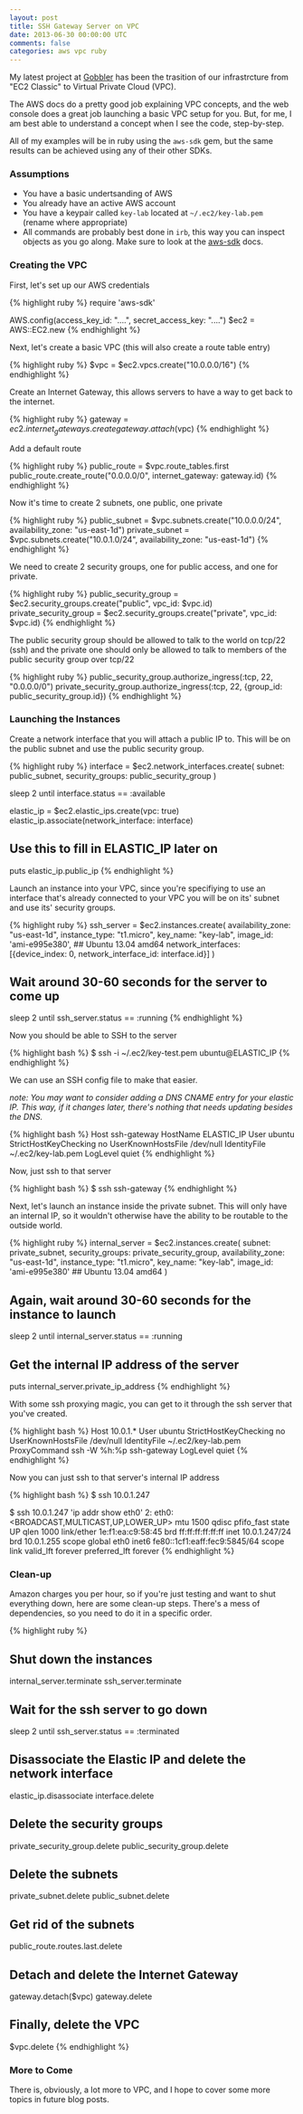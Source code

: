 ```yaml
---           
layout: post
title: SSH Gateway Server on VPC
date: 2013-06-30 00:00:00 UTC
comments: false
categories: aws vpc ruby
---
```


My latest project at [Gobbler](http://gobbler.com) has been the trasition
of our infrastrcture from "EC2 Classic" to Virtual Private Cloud (VPC).

The AWS docs do a pretty good job explaining VPC concepts, and the web
console does a great job launching a basic VPC setup for you. But, for
me, I am best able to understand a concept when I see the code,
step-by-step.

All of my examples will be in ruby using the `aws-sdk` gem, but the same
results can be achieved using any of their other SDKs.

### Assumptions

  * You have a basic undertsanding of AWS
  * You already have an active AWS account
  * You have a keypair called `key-lab` located at `~/.ec2/key-lab.pem` (rename where appropriate)
  * All commands are probably best done in `irb`, this way you can
    inspect objects as you go along. Make sure to look at the [aws-sdk](http://rdoc.info/gems/aws-sdk/) docs.


### Creating the VPC

First, let's set up our AWS credentials

{% highlight ruby %}
  require 'aws-sdk'

  AWS.config(access_key_id: "....", secret_access_key: "....")
  $ec2 = AWS::EC2.new
{% endhighlight %}

Next, let's create a basic VPC (this will also create a route table
entry)

{% highlight ruby %}
  $vpc = $ec2.vpcs.create("10.0.0.0/16")
{% endhighlight %}

Create an Internet Gateway, this allows servers to have a way to get
back to the internet.

{% highlight ruby %}
  gateway = $ec2.internet_gateways.create
  gateway.attach($vpc)
{% endhighlight %}

Add a default route

{% highlight ruby %}
  public_route = $vpc.route_tables.first
  public_route.create_route("0.0.0.0/0", internet_gateway: gateway.id)
{% endhighlight %}

Now it's time to create 2 subnets, one public, one private

{% highlight ruby %}
  public_subnet = $vpc.subnets.create("10.0.0.0/24", availability_zone: "us-east-1d")
  private_subnet = $vpc.subnets.create("10.0.1.0/24", availability_zone: "us-east-1d")
{% endhighlight %}

We need to create 2 security groups, one for public access, and one for
private. 

{% highlight ruby %}
  public_security_group = $ec2.security_groups.create("public", vpc_id: $vpc.id)
  private_security_group = $ec2.security_groups.create("private", vpc_id: $vpc.id)
{% endhighlight %}

The public security group should be allowed to talk to the
world on tcp/22 (ssh) and the private one should only be allowed to talk
to members of the public security group over tcp/22

{% highlight ruby %}
  public_security_group.authorize_ingress(:tcp, 22, "0.0.0.0/0")
  private_security_group.authorize_ingress(:tcp, 22, {group_id: public_security_group.id})
{% endhighlight %}



### Launching the Instances

Create a network interface that you will attach a public IP to. This
will be on the public subnet and use the public security group.

{% highlight ruby %}
  interface = $ec2.network_interfaces.create(
    subnet: public_subnet,
    security_groups: public_security_group
  )

  sleep 2 until interface.status == :available

  elastic_ip = $ec2.elastic_ips.create(vpc: true)
  elastic_ip.associate(network_interface: interface)

  ## Use this to fill in ELASTIC_IP later on
  puts elastic_ip.public_ip
{% endhighlight %}

Launch an instance into your VPC, since you're specifiying to
use an interface that's already connected to your VPC you will be on
its' subnet and use its' security groups.

{% highlight ruby %}
  ssh_server = $ec2.instances.create(
    availability_zone: "us-east-1d",
    instance_type: "t1.micro",
    key_name: "key-lab",
    image_id: 'ami-e995e380', ## Ubuntu 13.04 amd64
    network_interfaces: [{device_index: 0, network_interface_id: interface.id}]
  )

  ## Wait around 30-60 seconds for the server to come up
  sleep 2 until ssh_server.status == :running
{% endhighlight %}

Now you should be able to SSH to the server

{% highlight bash %}
  $ ssh -i ~/.ec2/key-test.pem ubuntu@ELASTIC_IP
{% endhighlight %}

We can use an SSH config file to make that easier.

_note: You may want to consider adding a DNS CNAME entry for your
elastic IP. This way, if it changes later, there's nothing that needs
updating besides the DNS._

{% highlight bash %}
Host ssh-gateway
   HostName ELASTIC_IP
   User ubuntu
   StrictHostKeyChecking no
   UserKnownHostsFile /dev/null
   IdentityFile ~/.ec2/key-lab.pem
   LogLevel quiet
{% endhighlight %}

Now, just ssh to that server

{% highlight bash %}
  $ ssh ssh-gateway
{% endhighlight %}

Next, let's launch an instance inside the private subnet. This will only
have an internal IP, so it wouldn't otherwise have the ability to
be routable to the outside world.

{% highlight ruby %}
  internal_server = $ec2.instances.create(
    subnet: private_subnet,
    security_groups: private_security_group,
    availability_zone: "us-east-1d",
    instance_type: "t1.micro",
    key_name: "key-lab",
    image_id: 'ami-e995e380' ## Ubuntu 13.04 amd64
  )

  ## Again, wait around 30-60 seconds for the instance to launch
  sleep 2 until internal_server.status == :running

  ## Get the internal IP address of the server
  puts internal_server.private_ip_address
{% endhighlight %}

With some ssh proxying magic, you can get to it through the ssh
server that you've created.

{% highlight bash %}
Host 10.0.1.*
   User ubuntu
   StrictHostKeyChecking no
   UserKnownHostsFile /dev/null
   IdentityFile ~/.ec2/key-lab.pem
   ProxyCommand ssh -W %h:%p ssh-gateway
   LogLevel quiet
{% endhighlight %}

Now you can just ssh to that server's internal IP address

{% highlight bash %}
  $ ssh 10.0.1.247

  $ ssh 10.0.1.247 'ip addr show eth0'
  2: eth0: <BROADCAST,MULTICAST,UP,LOWER_UP> mtu 1500 qdisc pfifo_fast state UP qlen 1000
      link/ether 1e:f1:ea:c9:58:45 brd ff:ff:ff:ff:ff:ff
      inet 10.0.1.247/24 brd 10.0.1.255 scope global eth0
      inet6 fe80::1cf1:eaff:fec9:5845/64 scope link 
         valid_lft forever preferred_lft forever
{% endhighlight %}

### Clean-up

Amazon charges you per hour, so if you're just testing and want to shut
everything down, here are some clean-up steps. There's a mess of
dependencies, so you need to do it in a specific order.

{% highlight ruby %}
  ## Shut down the instances
  internal_server.terminate
  ssh_server.terminate

  ## Wait for the ssh server to go down
  sleep 2 until ssh_server.status == :terminated

  ## Disassociate the Elastic IP and delete the network interface
  elastic_ip.disassociate
  interface.delete

  ## Delete the security groups
  private_security_group.delete
  public_security_group.delete

  ## Delete the subnets
  private_subnet.delete
  public_subnet.delete

  ## Get rid of the subnets
  public_route.routes.last.delete

  ## Detach and delete the Internet Gateway
  gateway.detach($vpc)
  gateway.delete

  ## Finally, delete the VPC
  $vpc.delete
{% endhighlight %}


### More to Come

There is, obviously, a lot more to VPC, and I hope to cover some more
topics in future blog posts. 

